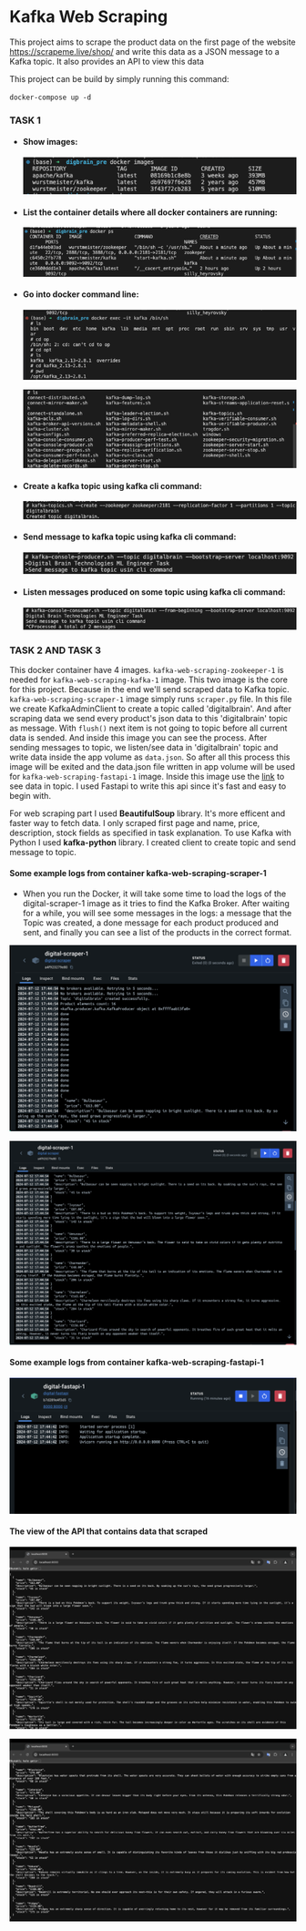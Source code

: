 # Kafka Web Scraping

This project aims to scrape the product data on the first page of the website https://scrapeme.live/shop/ and write this data as a JSON message to a Kafka topic. It also provides an API to view this data

This project can be build by simply running this command:

`docker-compose up -d`

### TASK 1

* #### Show images:

    ![alt text](images/first_.png)

* #### List the container details where all docker containers are running:

    ![alt text](images/second_.png)

* #### Go into docker command line:

    ![alt text](images/third_.png)

    ![alt text](images/fourth_.png)


* #### Create a kafka topic using kafka cli command:

    ![alt text](images/fifth_.png)

* #### Send message to kafka topic using kafka cli command:

    ![alt text](images/sixth_.png)

* #### Listen messages produced on some topic using kafka cli command:

    ![alt text](images/seventh_.png)

### TASK 2 AND TASK 3

This docker container have 4 images. `kafka-web-scraping-zookeeper-1` is needed for `kafka-web-scraping-kafka-1` image. This two image is the core for this project. Because in the end we'll send scraped data to Kafka topic. `kafka-web-scraping-scraper-1` image simply runs `scraper.py` file. In this file we create KafkaAdminClient to create a topic called 'digitalbrain'. And after scraping data we send every product's json data to this 'digitalbrain' topic as message. With `flush()` next item is not going to topic before all current data is sended. And inside this image you can see the process. After sending messages to topic, we listen/see data in 'digitalbrain' topic and write data inside the app volume as `data.json`. So after all this process this image will be exited and the data.json file written in app volume will be used for `kafka-web-scraping-fastapi-1` image. Inside this image use the [link](http://0.0.0.0:8000) to see data in topic. I used Fastapi to write this api since it's fast and easy to begin with.

For web scraping part I used **BeautifulSoup** library. It's more efficent and faster way to fetch data. I only scraped first page and name, price, description, stock fields as specified in task explanation. To use Kafka with Python I used **kafka-python** library. I created client to create topic and send message to topic.


#### Some example logs from container kafka-web-scraping-scraper-1

* When you run the Docker, it will take some time to load the logs of the digital-scraper-1 image as it tries to find the Kafka Broker. After waiting for a while, you will see some messages in the logs: a message that the Topic was created, a done message for each product produced and sent, and finally you can see a list of the products in the correct format.

![alt text](images/log1.png)

![alt text](images/log2.png)

#### Some example logs from container kafka-web-scraping-fastapi-1


![alt text](images/log3.png)


#### The view of the API that contains data that scraped

![alt text](images/api_1.png)


![alt text](images/api_2.png)